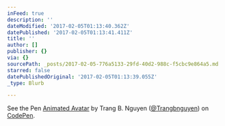 ```yaml
---
inFeed: true
description: ''
dateModified: '2017-02-05T01:13:40.362Z'
datePublished: '2017-02-05T01:13:41.411Z'
title: ''
author: []
publisher: {}
via: {}
sourcePath: _posts/2017-02-05-776a5133-29fd-40d2-988c-f5cbc9e864a5.md
starred: false
datePublishedOriginal: '2017-02-05T01:13:39.055Z'
_type: Blurb

---
```

<p data-height="265" data-theme-id="light" data-slug-hash="bZjdkp" data-default-tab="css,result" data-user="Trangbnguyen" data-embed-version="2" data-pen-title="Animated Avatar" class="codepen">See the Pen <a href="http://codepen.io/Trangbnguyen/pen/bZjdkp/">Animated Avatar</a> by Trang B. Nguyen (<a href="http://codepen.io/Trangbnguyen">@Trangbnguyen</a>) on <a href="http://codepen.io">CodePen</a>.</p>
    <script async src="https://production-assets.codepen.io/assets/embed/ei.js"></script>